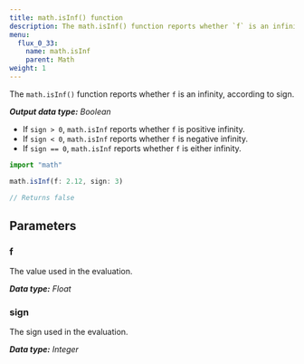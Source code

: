 ```yaml
---
title: math.isInf() function
description: The math.isInf() function reports whether `f` is an infinity, according to `sign`.
menu:
  flux_0_33:
    name: math.isInf
    parent: Math
weight: 1
---
```


The `math.isInf()` function reports whether `f` is an infinity, according to sign.

_**Output data type:** Boolean_

- If `sign > 0`, `math.isInf` reports whether `f` is positive infinity.
- If `sign < 0`, `math.isInf` reports whether `f` is negative infinity.
- If `sign == 0`, `math.isInf` reports whether `f` is either infinity.

```js
import "math"

math.isInf(f: 2.12, sign: 3)

// Returns false
```

## Parameters

### f
The value used in the evaluation.

_**Data type:** Float_

### sign
The sign used in the evaluation.

_**Data type:** Integer_
